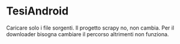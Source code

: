 # TesiAndroid
Caricare solo i file sorgenti. Il progetto scrapy no, non cambia.
Per il downloader bisogna cambiare il percorso altrimenti non funziona.
